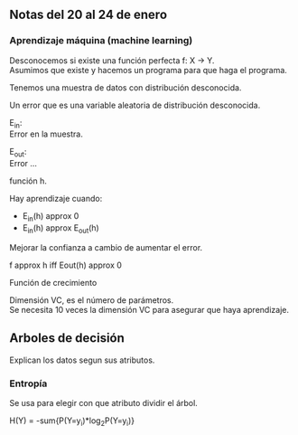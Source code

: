## Notas del 20 al 24 de enero

### Aprendizaje máquina (machine learning)

Desconocemos si existe una función perfecta f: X -> Y.  
Asumimos que existe y hacemos un programa para que haga el programa.  

Tenemos una muestra de datos con distribución desconocida.  

Un error que es una variable aleatoria de distribución desconocida.

E<sub>in</sub>:  
Error en la muestra.
 
E<sub>out</sub>:  
Error ...

función h.  

Hay aprendizaje cuando:
* E<sub>in</sub>(h) approx 0
* E<sub>in</sub>(h) approx E<sub>out</sub>(h)

Mejorar la confianza a cambio de aumentar el error.  

f approx h iff Eout(h) approx 0

Función de crecimiento  

Dimensión VC, es el número de parámetros.  
Se necesita 10 veces la dimensión VC para asegurar que haya aprendizaje.

## Arboles de decisión
Explican los datos segun sus atributos.

### Entropía
Se usa para elegir con que atributo dividir el árbol.

H(Y) = -sum{P(Y=y<sub>i</sub>)*log<sub>2</sub>P(Y=y<sub>i</sub>)}